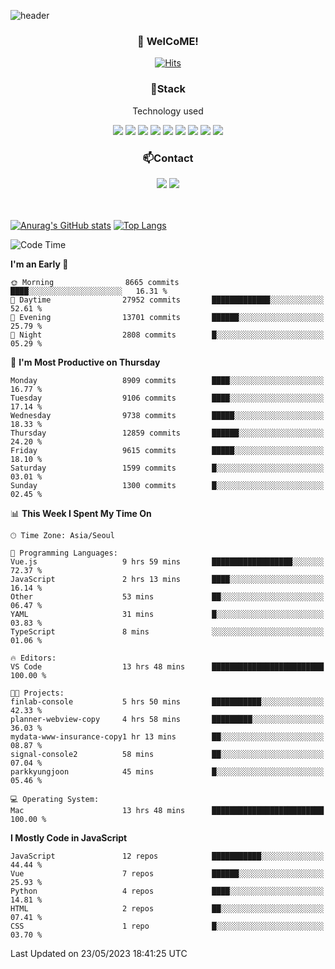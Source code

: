 ![header](https://capsule-render.vercel.app/api?type=waving&color=gradient&height=200&text=Kyungjoon&fontAlign=70&fontAlignY=40&animation=twinkling)

<h3 align="center">👋 WelCoME!</h3>

<div align=center>
  
[![Hits](https://hits.seeyoufarm.com/api/count/incr/badge.svg?url=https%3A%2F%2Fgithub.com%2Fuvula6921&count_bg=%2322BAC9&title_bg=%23827F7F&icon=iconify.svg&icon_color=%2325A27F&title=visits&edge_flat=false)](https://hits.seeyoufarm.com)
  
</div>
<h3 align="center">📌Stack</h3>
<p align="center">Technology used</p>
<div align="center"><img src="https://img.shields.io/badge/HTML5-E34F26?style=flat-square&logo=HTML5&logoColor=white"></img> <img src="https://img.shields.io/badge/CSS3-0A84FF?style=flat-square&logo=CSS3&logoColor=white"></img> <img src="https://img.shields.io/badge/JavaScript-FFCD11?style=flat-square&logo=JavaScript&logoColor=white"></img> <img src="https://img.shields.io/badge/React-00BCF6?style=flat-square&logo=React&logoColor=white"></img> <img src="https://img.shields.io/badge/jQuery-3655FF?style=flat-square&logo=jQuery&logoColor=white"></img> <img src="https://img.shields.io/badge/Ruby-E0115F?style=flat-square&logo=Ruby&logoColor=white"></img> <img src="https://img.shields.io/badge/Python-4B8BBE?style=flat-square&logo=Python&logoColor=white"></img> <img src="https://img.shields.io/badge/Vue-4FC08D?style=flat-square&logo=Vue.js&logoColor=white"></img> <img src="https://img.shields.io/badge/Nuxt-00DC82?style=flat-square&logo=Nuxt.js&logoColor=white"></img></div>

<h3 align="center">📫Contact</h3>
<div align="center"><a href="https://velog.io/@uvula6921/"><img src="https://img.shields.io/badge/Blog-20c997?style=flat-square&logo=V&logoColor=white"/></a> <a href="pkj6921@gmail.com"><img src="https://img.shields.io/badge/Gmail-EA4335?style=flat-square&logo=Gmail&logoColor=white"/></a></div>
<br>
<br>

[![Anurag's GitHub stats](https://github-readme-stats.vercel.app/api?username=uvula6921&hide=stars,issues&show_icons=true&count_private=true&theme=tokyonight)](https://github.com/anuraghazra/github-readme-stats)
[![Top Langs](https://github-readme-stats.vercel.app/api/top-langs/?username=uvula6921&hide=css,jupyter%20notebook,html&exclude_repo=uvula6921,uvula6921.github.io&layout=compact&langs_count=8)](https://github.com/anuraghazra/github-readme-stats)

<!--START_SECTION:waka-->
![Code Time](http://img.shields.io/badge/Code%20Time-1%2C599%20hrs%2042%20mins-blue)

**I'm an Early 🐤** 

```text
🌞 Morning                8665 commits        ████░░░░░░░░░░░░░░░░░░░░░   16.31 % 
🌆 Daytime                27952 commits       █████████████░░░░░░░░░░░░   52.61 % 
🌃 Evening                13701 commits       ██████░░░░░░░░░░░░░░░░░░░   25.79 % 
🌙 Night                  2808 commits        █░░░░░░░░░░░░░░░░░░░░░░░░   05.29 % 
```
📅 **I'm Most Productive on Thursday** 

```text
Monday                   8909 commits        ████░░░░░░░░░░░░░░░░░░░░░   16.77 % 
Tuesday                  9106 commits        ████░░░░░░░░░░░░░░░░░░░░░   17.14 % 
Wednesday                9738 commits        █████░░░░░░░░░░░░░░░░░░░░   18.33 % 
Thursday                 12859 commits       ██████░░░░░░░░░░░░░░░░░░░   24.20 % 
Friday                   9615 commits        █████░░░░░░░░░░░░░░░░░░░░   18.10 % 
Saturday                 1599 commits        █░░░░░░░░░░░░░░░░░░░░░░░░   03.01 % 
Sunday                   1300 commits        █░░░░░░░░░░░░░░░░░░░░░░░░   02.45 % 
```


📊 **This Week I Spent My Time On** 

```text
🕑︎ Time Zone: Asia/Seoul

💬 Programming Languages: 
Vue.js                   9 hrs 59 mins       ██████████████████░░░░░░░   72.37 % 
JavaScript               2 hrs 13 mins       ████░░░░░░░░░░░░░░░░░░░░░   16.14 % 
Other                    53 mins             ██░░░░░░░░░░░░░░░░░░░░░░░   06.47 % 
YAML                     31 mins             █░░░░░░░░░░░░░░░░░░░░░░░░   03.83 % 
TypeScript               8 mins              ░░░░░░░░░░░░░░░░░░░░░░░░░   01.06 % 

🔥 Editors: 
VS Code                  13 hrs 48 mins      █████████████████████████   100.00 % 

🐱‍💻 Projects: 
finlab-console           5 hrs 50 mins       ███████████░░░░░░░░░░░░░░   42.33 % 
planner-webview-copy     4 hrs 58 mins       █████████░░░░░░░░░░░░░░░░   36.03 % 
mydata-www-insurance-copy1 hr 13 mins        ██░░░░░░░░░░░░░░░░░░░░░░░   08.87 % 
signal-console2          58 mins             ██░░░░░░░░░░░░░░░░░░░░░░░   07.04 % 
parkkyungjoon            45 mins             █░░░░░░░░░░░░░░░░░░░░░░░░   05.46 % 

💻 Operating System: 
Mac                      13 hrs 48 mins      █████████████████████████   100.00 % 
```

**I Mostly Code in JavaScript** 

```text
JavaScript               12 repos            ███████████░░░░░░░░░░░░░░   44.44 % 
Vue                      7 repos             ██████░░░░░░░░░░░░░░░░░░░   25.93 % 
Python                   4 repos             ████░░░░░░░░░░░░░░░░░░░░░   14.81 % 
HTML                     2 repos             ██░░░░░░░░░░░░░░░░░░░░░░░   07.41 % 
CSS                      1 repo              █░░░░░░░░░░░░░░░░░░░░░░░░   03.70 % 
```




 Last Updated on 23/05/2023 18:41:25 UTC
<!--END_SECTION:waka-->
